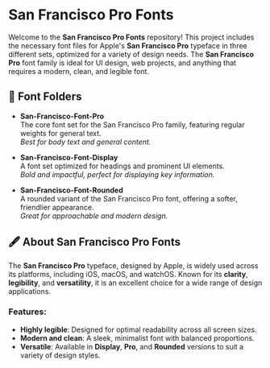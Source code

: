 # San Francisco Pro Fonts

Welcome to the **San Francisco Pro Fonts** repository! This project includes the necessary font files for Apple's **San Francisco Pro** typeface in three different sets, optimized for a variety of design needs. The **San Francisco Pro** font family is ideal for UI design, web projects, and anything that requires a modern, clean, and legible font.

## 📁 Font Folders

- **San-Francisco-Font-Pro**  
  The core font set for the San Francisco Pro family, featuring regular weights for general text.  
  _Best for body text and general content._

- **San-Francisco-Font-Display**  
  A font set optimized for headings and prominent UI elements.  
  _Bold and impactful, perfect for displaying key information._

- **San-Francisco-Font-Rounded**  
  A rounded variant of the San Francisco Pro font, offering a softer, friendlier appearance.  
  _Great for approachable and modern design._

## 🖋️ About San Francisco Pro Fonts

The **San Francisco Pro** typeface, designed by Apple, is widely used across its platforms, including iOS, macOS, and watchOS. Known for its **clarity**, **legibility**, and **versatility**, it is an excellent choice for a wide range of design applications.

### Features:
- **Highly legible**: Designed for optimal readability across all screen sizes.
- **Modern and clean**: A sleek, minimalist font with balanced proportions.
- **Versatile**: Available in **Display**, **Pro**, and **Rounded** versions to suit a variety of design styles.
